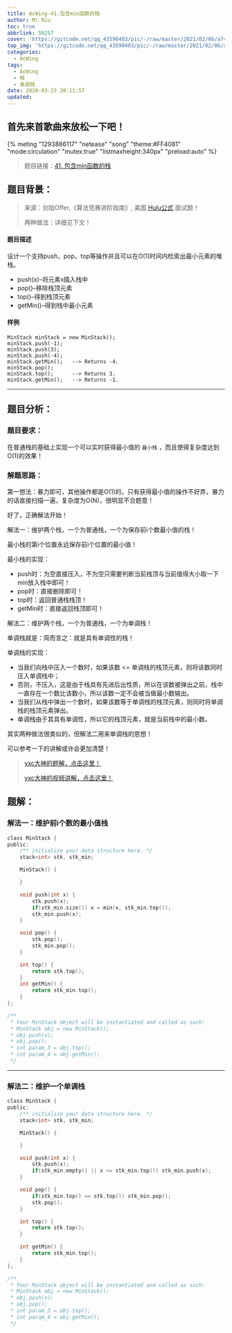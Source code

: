 ```yaml
---
title: AcWing-41.包含min函数的栈
author: Mr.Niu
toc: true
abbrlink: 50257
cover: 'https://gitcode.net/qq_43590403/pic/-/raw/master/2021/02/06/a748bd6cf1ce9794a730ee2ac026ca16.png'
top_img: 'https://gitcode.net/qq_43590403/pic/-/raw/master/2021/02/06/a748bd6cf1ce9794a730ee2ac026ca16.png'
categories:
  - AcWing
tags:
  - AcWing
  - 栈
  - 单调栈
date: 2020-03-23 20:11:57
updated:
---
```








## 首先来首歌曲来放松一下吧！

{% meting "1293886117" "netease" "song" "theme:#FF4081" "mode:circulation" "mutex:true" "listmaxheight:340px" "preload:auto"  %}



> 题目链接：[41. 包含min函数的栈](https://www.acwing.com/problem/content/90/)



## 题目背景：



> 来源：剑指Offer,《算法竞赛进阶指南》, 美国 [Hulu公式](https://baike.baidu.com/item/HULU/5441661?fr=aladdin) 面试题！
>
> 两种做法：详细见下文！

#### 题目描述



设计一个支持push，pop，top等操作并且可以在O(1)时间内检索出最小元素的堆栈。

- push(x)–将元素x插入栈中
- pop()–移除栈顶元素
- top()–得到栈顶元素
- getMin()–得到栈中最小元素

#### 样例

```
MinStack minStack = new MinStack();
minStack.push(-1);
minStack.push(3);
minStack.push(-4);
minStack.getMin();   --> Returns -4.
minStack.pop();
minStack.top();      --> Returns 3.
minStack.getMin();   --> Returns -1.
```



---



## 题目分析：

### 题目要求：



在普通栈的基础上实现一个可以实时获得最小值的 `最小栈` ，而且使得复杂度达到O(1)的效果！

### 解题思路：



第一想法：暴力即可，其他操作都是O(1)的，只有获得最小值的操作不好弄，暴力的话直接扫描一遍，复杂度为O(N)，很明显不合题意！



好了，正确解法开始！



解法一：维护两个栈，一个为普通栈，一个为保存前i个数最小值的栈！

最小栈的第i个位置永远保存前i个位置的最小值！

最小栈的实现：

- push时：为空直接压入，不为空只需要判断当前栈顶与当前值得大小取一下min放入栈中即可！
- pop时：直接删除即可！
- top时：返回普通栈栈顶！
- getMin时：直接返回栈顶即可！



解法二：维护两个栈，一个为普通栈，一个为单调栈！

单调栈就是：简而言之：就是具有单调性的栈！



单调栈的实现：

- 当我们向栈中压入一个数时，如果该数 <= 单调栈的栈顶元素，则将该数同时压入单调栈中；
- 否则，不压入，这是由于栈具有先进后出性质，所以在该数被弹出之前，栈中一直存在一个数比该数小，所以该数一定不会被当做最小数输出。
- 当我们从栈中弹出一个数时，如果该数等于单调栈的栈顶元素，则同时将单调栈的栈顶元素弹出。
- 单调栈由于其具有单调性，所以它的栈顶元素，就是当前栈中的最小数。

其实两种做法很类似的，但解法二用来单调栈的思想！

可以参考一下的讲解或许会更加清楚！

> [yxc大神的题解，点击这里！](https://www.acwing.com/solution/AcWing/content/749/)
>
> [yxc大神的视频讲解，点击这里！](https://www.acwing.com/activity/content/problem/content/362/1/)

## 题解：



### 解法一：维护前i个数的最小值栈





```c
class MinStack {
public:
    /** initialize your data structure here. */
    stack<int> stk, stk_min;

    MinStack() {

    }

    void push(int x) {
        stk.push(x);
        if(stk_min.size()) x = min(x, stk_min.top());
        stk_min.push(x);
    }

    void pop() {
        stk.pop();
        stk_min.pop();
    }

    int top() {
        return stk.top();
    }
    int getMin() {
        return stk_min.top();
    }
};

/**
 * Your MinStack object will be instantiated and called as such:
 * MinStack obj = new MinStack();
 * obj.push(x);
 * obj.pop();
 * int param_3 = obj.top();
 * int param_4 = obj.getMin();
 */
```



---



### 解法二：维护一个单调栈





```c
class MinStack {
public:
    /** initialize your data structure here. */
    stack<int> stk, stk_min;

    MinStack() {

    }

    void push(int x) {
        stk.push(x);
        if(stk_min.empty() || x <= stk_min.top()) stk_min.push(x);
    }

    void pop() {
        if(stk_min.top() == stk.top()) stk_min.pop();
        stk.pop();
    }

    int top() {
        return stk.top();
    }

    int getMin() {
        return stk_min.top();
    }
};

/**
 * Your MinStack object will be instantiated and called as such:
 * MinStack obj = new MinStack();
 * obj.push(x);
 * obj.pop();
 * int param_3 = obj.top();
 * int param_4 = obj.getMin();
 */

```

